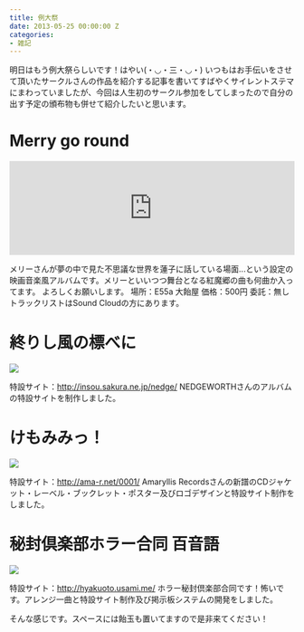 ```yaml
---
title: 例大祭
date: 2013-05-25 00:00:00 Z
categories:
- 雑記
---
```


明日はもう例大祭らしいです！はやい(・◡・三・◡・)
いつもはお手伝いをさせて頂いたサークルさんの作品を紹介する記事を書いてすばやくサイレントステマにまわっていましたが、今回は人生初のサークル参加をしてしまったので自分の出す予定の頒布物も併せて紹介したいと思います。

# Merry go round
<iframe width="100%" height="166" scrolling="no" frameborder="no" src="https://w.soundcloud.com/player/?url=http%3A%2F%2Fapi.soundcloud.com%2Ftracks%2F92596440&amp;color=ff0000&amp;auto_play=false&amp;show_artwork=true"></iframe>

メリーさんが夢の中で見た不思議な世界を蓮子に話している場面...という設定の映画音楽風アルバムです。メリーといいつつ舞台となる紅魔郷の曲も何曲か入ってます。
よろしくお願いします。
場所：E55a 大飴屋
価格：500円
委託：無し
トラックリストはSound Cloudの方にあります。
<br/>

# 終りし風の標べに
![](http://insou.sakura.ne.jp/nedge/images/banner2.png)

特設サイト：<http://insou.sakura.ne.jp/nedge/>
NEDGEWORTHさんのアルバムの特設サイトを制作しました。
<br/>

# けもみみっ！
![](http://ama-r.net/0001/images/banner.png)

特設サイト：<http://ama-r.net/0001/>
Amaryllis Recordsさんの新譜のCDジャケット・レーベル・ブックレット・ポスター及びロゴデザインと特設サイト制作をしました。
<br/>

# 秘封倶楽部ホラー合同 百音語
![](http://hyakuoto.usami.me/images/hyakuoto_banner_500x100.jpg)

特設サイト：<http://hyakuoto.usami.me/>
ホラー秘封倶楽部合同です！怖いです。アレンジ一曲と特設サイト制作及び掲示板システムの開発をしました。
<br/>

そんな感じです。スペースには飴玉も置いてますので是非来てください！
